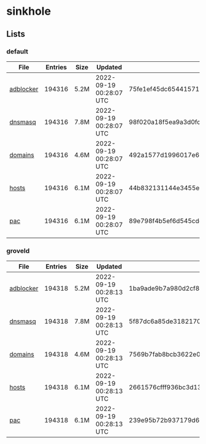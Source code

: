 # sinkhole

## Lists

### default

|File|Entries|Size|Updated|Hash|
|-|-|-|-|-|
|[adblocker](https://raw.githubusercontent.com/groveld/sinkhole/lists/default/adblocker.txt)|194316|5.2M|2022-09-19 00:28:07 UTC|75fe1ef45dc65441571c8e19413c34d8e8b06c8583cd76adbe82a7b6e19b0445|
|[dnsmasq](https://raw.githubusercontent.com/groveld/sinkhole/lists/default/dnsmasq.txt)|194316|7.8M|2022-09-19 00:28:07 UTC|98f020a18f5ea9a3d0fd1219a603ed8a4f0d272bd47bf0d4b80e2ef407984ebf|
|[domains](https://raw.githubusercontent.com/groveld/sinkhole/lists/default/domains.txt)|194316|4.6M|2022-09-19 00:28:07 UTC|492a1577d1996017e6b996d87d8c4afdb1cdb34434b0da47dc40cef55f76bff3|
|[hosts](https://raw.githubusercontent.com/groveld/sinkhole/lists/default/hosts.txt)|194316|6.1M|2022-09-19 00:28:07 UTC|44b832131144e3455e9edbaa237c4ac27d4ba38369af21187201626af40c2283|
|[pac](https://raw.githubusercontent.com/groveld/sinkhole/lists/default/pac.txt)|194316|6.1M|2022-09-19 00:28:07 UTC|89e798f4b5ef6d545cdebfea3599c7fb8bd0515dfdb24f56e2a05c8e4c68afe7|

### groveld

|File|Entries|Size|Updated|Hash|
|-|-|-|-|-|
|[adblocker](https://raw.githubusercontent.com/groveld/sinkhole/lists/groveld/adblocker.txt)|194318|5.2M|2022-09-19 00:28:13 UTC|1ba9ade9b7a980d2cf88c8b43169c5a9cc1ba2bb6f1a3a9ae97892f23be3e692|
|[dnsmasq](https://raw.githubusercontent.com/groveld/sinkhole/lists/groveld/dnsmasq.txt)|194318|7.8M|2022-09-19 00:28:13 UTC|5f87dc6a85de3182170beb0c2c22f5839a528a769ed0d7bd1ac157d8957595ee|
|[domains](https://raw.githubusercontent.com/groveld/sinkhole/lists/groveld/domains.txt)|194318|4.6M|2022-09-19 00:28:13 UTC|7569b7fab8bcb3622e01aaf8abfac44e1e730068d243a846a6df52cdba0f1556|
|[hosts](https://raw.githubusercontent.com/groveld/sinkhole/lists/groveld/hosts.txt)|194318|6.1M|2022-09-19 00:28:13 UTC|2661576cfff936bc3d13d073e6c7aed40fc2bd203bb72c21fcd8e4ef45c28eaf|
|[pac](https://raw.githubusercontent.com/groveld/sinkhole/lists/groveld/pac.txt)|194318|6.1M|2022-09-19 00:28:13 UTC|239e95b72b937179d6e774f689421d90a3ef2b84577cf019a896b04b4c4f6cce|
